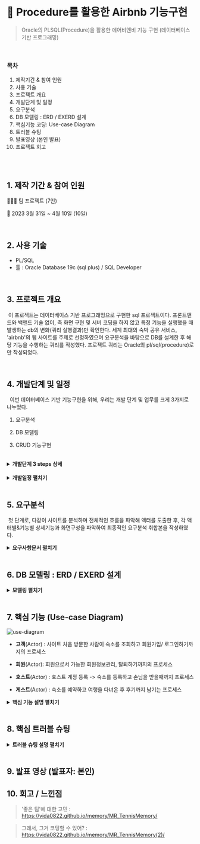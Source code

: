 # :pushpin: Procedure를 활용한 Airbnb 기능구현 

> Oracle의 PLSQL(Procedure)을 활용한 에어비엔비 기능 구현 (데이터베이스 기반 프로그래밍) 

</br> 

### 목차

1. 제작기간 & 참여 인원  <br>
2. 사용 기술  <br>
3. 프로젝트 개요<br>
4. 개발단계 및 일정  <br>
5. 요구분석 
6. DB 모델링 : ERD / EXERD 설계    <br>
8. 핵심기능 코딩: Use-case Diagram    <br>
9. 트러블 슈팅  <br>
10. 발표영상 (본인 발표) 
11. 프로젝트 회고 <br>

</br></br>



## 1. 제작 기간 & 참여 인원 

👩‍👧‍👧 팀 프로젝트 (7인)<br>

📆 2023 3월 31일 ~ 4월 10일 (10일)  <br>

</br>

## 2. 사용 기술  

- PL/SQL <br>
- 툴 : Oracle Database 19c (sql plus) / SQL Developer    <br>

</br>



## 3. 프로젝트 개요

​	이 프로젝트는 데이터베이스 기반 프로그래밍으로 구현한 sql 프로젝트이다. 프론트앤드와 백앤드 기술 없이, 즉 화면 구현 및 서버 코딩을 하지 않고 특정 기능을 실행했을 때 발생하는 db의 변화(쿼리 실행결과)만 확인한다. 세계 최대의 숙박 공유 서비스, 'airbnb'의 웹 사이트를 주제로 선정하였으며 요구분석을 바탕으로 DB를 설계한 후 해당 기능을 수행하는 쿼리를 작성했다. 프로젝트 쿼리는 Oracle의 pl/sql(procedure)로만 작성되었다. 

</br>



## 4. 개발단계 및 일정 

​	 이번 데이터베이스 기반 기능구현을 위해, 우리는 개발 단계 및 업무를 크게 3가지로 나누었다.  <br>

1. 요구분석  <br>

2. DB 모델링  <br>

3. CRUD 기능구현  <br> </br>

   

<details>
<summary><b> 개발단계 3 steps 상세</b></summary>
<div markdown="1">

**1st step : [요구분석]** <br>

1. **핵심 업무 프로세스 파악** : 사이트 전체적인 흐름 파악 => 액터 도출  <br>
2. **디테일한 기능 파악** : 각 액터별&기능별 상세한 기능/화면구성 파악  <br>
3. **요구분석서 작성** : 팀원들과 충분한 논의 후 최종적인 요구분석 취합본 작성 <br> </br>


**2nd step : [DB 모델링]** (**다같이)*<br>

1) **개념적 DB 모델링**<br>

    : 1-개체(entity) 추출 2-속성(Attribute)추출 3-관계(R)정의 => ERD *<br>

2) **논리적 DB 모델링** <br>

   1- ERD를 보고 1:1로 매칭시키는 매핑규칙(mapping rule)에 따라 스키마를 설계 => eXERD * <br>

   2- 정규화 <br>

   3- 사용할 DBMS 결정 	<br>

3) **물리적 DB 모델링** : 자료형, 크기, 역정규화 <br>

   - 컬럼 확정: 타입, 크기 <br>

   - 데이터의 사용량 분석해서 효율적인 데이터베이스가 될 수 있도록 역정규화 작업 <br>

   - 성능위해 인덱스 처리 <br>

 4) **DB 구축** : 테이블 생성 및 데이터 입력 <br>

    * 설계한 스키마에 따라 테이블을 생성한다</br>

      

**3rd step : [쿼리 작성: CRUD 기능구현]** (**3팀으로 나눠서 분담작업)*  <br>

: 데이터 처리 과정  (**상세한 요구분석 바탕**으로 실제로 그 작업을 쿼리로 구현)  <br>

* **데이터 조회** : 프로세스상 중요한 필수 표시 페이지를 구현, 데이터를 조회한다 - **SELECT** <br>

* **데이터 입력** : 각 스키마에 맞는 데이터를 입력하여 테이블을 채운다 -**INSERT** <br>

* **데이터 수정** : 변경사항을 반영하는 기능을 구현한다 - **UPDATE**  <br>

* **데이터 삭제** : 등록한 데이터들을 다시 삭제하는 기능을 구현한다 - **DELETE** <br>

* **권한 처리** : 각 사용자에 따라 권한(사용가능한 기능)을 설정해 부여한다 - **기능 구현 후 권한설정코딩 추가**<br>

</div>
</details>

</br>

<details>
<summary><b> 개발일정 펼치기</b></summary>
<div markdown="1">

​	위의 개발 단계 및 각 업무 내용을 기반해 개발일정을 다음과 같이 수립했다. 

**03/31 (금)** 각자 전반적인 프로세스 파악 후 요구분석 양식 채워오기 

**04/01 (토)** 요구분석 완료 

**04/02 (일)** 요구분석서 취합본 작성  

------------- *요구분석(서)* ----------------- 

**04/03 (월)** 개념적 DB 모델링 (ERD 작성) 

**04/04 (화)** 물리적 DB 모델링 (eXERD 작성) 

**04/05 (수)** DB 구축 (테이블 생성&데이터 엑셀로 정리 후 임포트)  +  구현할 페이지와 기능정리 & 쿼리 역할분담 

-------------*DB 모델링* ----------------------

**04/06 (목)** 기능구현(쿼리작업) 

**04/07 (금)** 기능구현(쿼리작업) 

----------------*쿼리작업* ---------------

**04/08 (토)** 기능구현(쿼리작업완료) + 발표준비 병행 

**04/09 (일)** 발표준비

---------------*ppt+ 발표준비* ---------------- 

**04/10 (월)** 발표일! 

</div>
</details>

</br>

## 5. 요구분석  

​	첫 단계로, 다같이 사이트를 분석하며 전체적인 흐름을 파악해 액터를 도출한 후, 각 액터별&기능별 상세기능과 화면구성을 파악하여 최종적인 요구분석 취합본을 작성하였다.

<details>
<summary><b> 요구사항문서 펼치기</b></summary>
<div markdown="1">
<img width="625" alt="요구분석1" src="https://github.com/Vida0822/Airbnb_Oracle-PLSQL-Project/assets/132312673/4199f32d-01ff-44a1-b1ad-e42fc912dd7c">
<img width="625" alt="요구분석2" src="https://github.com/Vida0822/Airbnb_Oracle-PLSQL-Project/assets/132312673/fb136df1-4c2b-46fd-8b7f-10a32eec5f8f">
<img width="625" alt="요구분석3" src="https://github.com/Vida0822/Airbnb_Oracle-PLSQL-Project/assets/132312673/e648d9eb-82b4-4262-b770-5d712d7458b8">
<img width="625" alt="요구분석4" src="https://github.com/Vida0822/Airbnb_Oracle-PLSQL-Project/assets/132312673/4e2428f0-a9c5-4773-814a-6e581b142df5">
<img width="625" alt="요구분석5" src="https://github.com/Vida0822/Airbnb_Oracle-PLSQL-Project/assets/132312673/306c2004-5c89-470d-a111-c6cc6ae933a9">
<img width="625" alt="요구분석6" src="https://github.com/Vida0822/Airbnb_Oracle-PLSQL-Project/assets/132312673/91c88ad9-2c0b-496e-8fa8-c82758836624">
<img width="625" alt="요구분석7" src="https://github.com/Vida0822/Airbnb_Oracle-PLSQL-Project/assets/132312673/5922653f-048c-4ea8-aa10-01e57dab9626">
<img width="625" alt="요구분석8" src="https://github.com/Vida0822/Airbnb_Oracle-PLSQL-Project/assets/132312673/863153b3-aba8-451d-9f9c-9ace24e17289">
<img width="625" alt="요구분석9" src="https://github.com/Vida0822/Airbnb_Oracle-PLSQL-Project/assets/132312673/4cb59dba-659b-4d31-81ee-6951e13001bb">
<img width="625" alt="요구분석10" src="https://github.com/Vida0822/Airbnb_Oracle-PLSQL-Project/assets/132312673/8bc11931-e3ee-4ac9-8428-954b2d38046a">
<img width="625" alt="요구분석11" src="https://github.com/Vida0822/Airbnb_Oracle-PLSQL-Project/assets/132312673/6ad4876a-769c-4a45-bb83-3792ea2d2f40">
<img width="625" alt="요구분석12" src="https://github.com/Vida0822/Airbnb_Oracle-PLSQL-Project/assets/132312673/bc013c4b-782e-4dca-8ca2-e7765d019a4b">
<img width="625" alt="요구분석13" src="https://github.com/Vida0822/Airbnb_Oracle-PLSQL-Project/assets/132312673/53183c9c-47b8-41ae-860d-9305a2c6f094">

</div>
</details>

</br>


## 6. DB 모델링 : ERD / EXERD 설계

<details>
<summary><b> 모델링 펼치기 </b></summary>
<div markdown="1">

### 6.1. 개체 및 속성 정리 

<img width="625" alt="개체정리1" src="https://github.com/Vida0822/Airbnb_Oracle-PLSQL-Project/assets/132312673/3b487bb8-6578-4893-a69e-6dd0eb424b88">
<img width="625" alt="개체정리2" src="https://github.com/Vida0822/Airbnb_Oracle-PLSQL-Project/assets/132312673/55ba9768-a04f-4f93-b270-05be7164b6eb">
<img width="625" alt="개체정리3" src="https://github.com/Vida0822/Airbnb_Oracle-PLSQL-Project/assets/132312673/90a26990-7e10-42d8-ad5f-1dcdb2a1db9e">

</br>



### 6.2. 개념적 모델링 : ERD 설계  

​	위와 같은 요구분석을 바탕으로, 우리는 개체 및 속성을 추출한후 개체간의 관계를 정의하는 개념적 모델링을 통해 erd를 설계했다. 개체와 속성을 필기?로 정리할 땐 테이블간 관계를 명확히 파악하기 위해 편의상 기본키 및 외래키를 PK,FK로 표시하며 모두 작성해주었고 erd는 설계 규칙에 따라 외래키를 생략하고 PK대신 밑줄로 기본키임을 나타냈다. 

![에어비앤비_DB모델링_개념적모델링(erd)](https://github.com/Vida0822/Airbnb_Oracle-PLSQL-Project/assets/132312673/98d5d17e-12c1-4607-b9c4-d28d2783b4a2)








### 6.3. 물리적, 논리적 모델링 : eXERD 설계  

​	개념적 모델링을 마친 후 설계한 ERD를 1:1로 매칭시키는 매핑규칙(mapping rule)에 따라 DBMS가 지원하는 스키마로 설계하는 정규화 과정(논리적 모델링)과 세부적인 칼럼의 종류 및 자료형과 크기를 확정하고 효율적인 데이터베이스가 되도록 역정규화하는 물리적 모델링을 진행했다. <br>

​	

- **사용 툴: eXERD**

![eXERD](https://github.com/Vida0822/Airbnb_Oracle-PLSQL-Project/assets/132312673/78875f7e-b042-4304-8b68-0eafcc9b614b)

​	


### 6.4. DB 구축 : 테이블 생성 , 데이터 임포트 

1. 테이블 생성

exerd의 '포워드 엔지니어링' 기능을 사용하여 SQL Developer의 계정에 쉽게 데이터베이스를 설계했습니다.

2. 데이터 임포트

eXERD로 설계한 데이터베이스에 실제 사이트의 데이터를 엑셀로 정리한 후, SQL Developer의 '데이터 임포트' 기능을 활용하여 각 테이블에 맞게 데이터를 삽입했습니다.

![데이터 임포트](https://github.com/Vida0822/Airbnb_Oracle-PLSQL-Project/assets/132312673/04ea32cf-e4e3-4d94-8145-4a2d36141c11)

</div>
</details>

</br>



## 7. 핵심 기능 (Use-case Diagram)


![use-diagram](https://github.com/Vida0822/Airbnb_Oracle-PLSQL-Project/assets/132312673/35208397-a982-4d9a-aaf2-9b9f3cfe20de)

* **고객**(Actor) : 사이트 처음 방문한 사람이 숙소를 조회하고 회원가입/ 로그인하기까지의 프로세스 <br>

* **회원**(Actor): 회원으로서 가능한  회원정보관리, 탈퇴하기까지의 프로세스   <br>

* **호스트**(Actor) : 호스트 계정 등록 -> 숙소를 등록하고 손님을 받을때까지 프로세스<br>

* **게스트**(Actor) : 숙소를 예약하고 여행을 다녀온 후 후기까지 남기는 프로세스 <br>



<details>
<summary><b>핵심 기능 설명 펼치기</b></summary>
<div markdown="1">


### 7.1. 액터 : 사용자

![핵심기능](https://github.com/Vida0822/TennisCounter_Java-Interface-Project/assets/132312673/76f2e20b-0c59-4eeb-914e-828974d0aaac)

* **숙소 목록조회** :pushpin: [코드 확인](https://github.com/Vida0822/Airbnb_Oracle-PLSQL-Project/blob/f055b7a6074bbe3304f6fae73ab042c884d2c78a/%EC%97%90%EC%96%B4%EB%B9%84%EC%97%94%EB%B9%84%20%ED%94%84%EB%A1%9C%EC%A0%9D%ED%8A%B8_%EA%B8%B0%EB%8A%A5%EA%B5%AC%ED%98%84(sql%20%EC%BF%BC%EB%A6%AC).sql#L5)

  - 숙소유형으로 검색한 숙소들의 사진, 이름, 위치, 1박당 요금을 조회한 결과를 담을 cursor을 선언한다.

  - LOOP 반복문으로 커서에서 레코드를 하나씩 읽어와 검색된 숙소정보를 형식에 맞춰 출력하며 더 이상 레코드가 없을 때 종료한다. 

    

* **숙소 상세조회** :pushpin: [코드 확인](https://github.com/Vida0822/Airbnb_Oracle-PLSQL-Project/blob/f055b7a6074bbe3304f6fae73ab042c884d2c78a/%EC%97%90%EC%96%B4%EB%B9%84%EC%97%94%EB%B9%84%20%ED%94%84%EB%A1%9C%EC%A0%9D%ED%8A%B8_%EA%B8%B0%EB%8A%A5%EA%B5%AC%ED%98%84(sql%20%EC%BF%BC%EB%A6%AC).sql#L46)

  - **편의시설목록 조회**
    : 편의시설 카테고리, 편의시설 이름을 cursor를 사용해 반복문으로 출력한다. 

  - **이용규칙목록 조회**
    : 게스트정원, 반려동물 동반여부, 체크인&체크아웃 시간을 cursor를 사용해 반복문으로 출력한다. 

  - **후기 목록 조회**

    * 미리 선언해둔 프로시저로 총 평점과 후기 수를 출력한다. 

    * 청결도, 정확성, 의사소통, 위치, 체크인, 가격대비 만족도를 cursor를 사용해 반복문으로 출력한다.

* **회원가입** :pushpin: [코드 확인](https://github.com/Vida0822/Airbnb_Oracle-PLSQL-Project/blob/f055b7a6074bbe3304f6fae73ab042c884d2c78a/%EC%97%90%EC%96%B4%EB%B9%84%EC%97%94%EB%B9%84%20%ED%94%84%EB%A1%9C%EC%A0%9D%ED%8A%B8_%EA%B8%B0%EB%8A%A5%EA%B5%AC%ED%98%84(sql%20%EC%BF%BC%EB%A6%AC).sql#L247)

  - 사용자의 이름, 생년월일, 이메일, 전화번호, 지역을 입력받아 회원 테이블에 삽입한다.   
  - 전화번호를 길게 입력했을 경우 VALUE_ERROR  예외를 발생시킨다. 

* **로그인** :pushpin: [코드 확인](https://github.com/Vida0822/Airbnb_Oracle-PLSQL-Project/blob/f055b7a6074bbe3304f6fae73ab042c884d2c78a/%EC%97%90%EC%96%B4%EB%B9%84%EC%97%94%EB%B9%84%20%ED%94%84%EB%A1%9C%EC%A0%9D%ED%8A%B8_%EA%B8%B0%EB%8A%A5%EA%B5%AC%ED%98%84(sql%20%EC%BF%BC%EB%A6%AC).sql#L282)

  - 사용자는 전화번호 또는 이메일로 로그인 할 수 있다. 
  - 회원 테이블에서 입력값으로 조회한 레코드개수가 한개면 로그인 성공이다. 
  - 로그인 실패 시 회원가입 안내 메세지를 출력한다.  
  
  

</br>

### 7.2. 액터 : 회원

![TennisMain](https://github.com/Vida0822/TennisCounter_Java-Interface-Project/assets/132312673/c1eac4bc-5e04-463a-b47c-f44d5680cfed)



- **회원정보 수정** :pushpin: [코드 확인](https://github.com/Vida0822/Airbnb_Oracle-PLSQL-Project/blob/f055b7a6074bbe3304f6fae73ab042c884d2c78a/%EC%97%90%EC%96%B4%EB%B9%84%EC%97%94%EB%B9%84%20%ED%94%84%EB%A1%9C%EC%A0%9D%ED%8A%B8_%EA%B8%B0%EB%8A%A5%EA%B5%AC%ED%98%84(sql%20%EC%BF%BC%EB%A6%AC).sql#L345)
  
  - 이름, 이메일, 전화번호, 주소, 계좌 등 수정할 정보들을 매개변수(p-)로 입력 받는다.  
  
  - 회원 테이블의 칼럼들을 v-형 변수로 선언하여 수정하기 전 정보를 저장한다. 
  
  - NVL 함수를 사용해 수정 요청한 값은 입력한 값(p-)로, 요청하지 않은 값은 기존의 데이터(v-)로 Set하여 수정(update)한다 
  
    
  
- **회원 탈퇴** :pushpin: [코드 확인](https://github.com/Vida0822/Airbnb_Oracle-PLSQL-Project/blob/f055b7a6074bbe3304f6fae73ab042c884d2c78a/%EC%97%90%EC%96%B4%EB%B9%84%EC%97%94%EB%B9%84%20%ED%94%84%EB%A1%9C%EC%A0%9D%ED%8A%B8_%EA%B8%B0%EB%8A%A5%EA%B5%AC%ED%98%84(sql%20%EC%BF%BC%EB%A6%AC).sql#L406)

  - 회원의 전화번호를 전달받아 조회한 레코드를 삭제(delete)한다.
  
  

</br>  

### 7.3. 액터 : 호스트

![scoreBoard](https://github.com/Vida0822/TennisCounter_Java-Interface-Project/assets/132312673/7410cb17-8dad-4a06-8fbb-d95e875b0611)

- **숙소 등록** :pushpin: [코드 확인](https://github.com/Vida0822/Airbnb_Oracle-PLSQL-Project/blob/f055b7a6074bbe3304f6fae73ab042c884d2c78a/%EC%97%90%EC%96%B4%EB%B9%84%EC%97%94%EB%B9%84%20%ED%94%84%EB%A1%9C%EC%A0%9D%ED%8A%B8_%EA%B8%B0%EB%8A%A5%EA%B5%AC%ED%98%84(sql%20%EC%BF%BC%EB%A6%AC).sql#L436)

  - **숙소 기본정보 작성** : 위치, 정책, 숙소유형, 공간특징, 이름, 설명, 최대인원수, 1박당 가격, 위치, 침실&침대&욕실개수를 입력 받아 숙소 테이블(Room)에 삽입(insert)한다.

  - **사진 등록**: 5장의 사진 경로를 매개변수로 받아 현재 가입하고 있는 숙소의 코드를 외래키로 사진 테이블(photo)에 삽입(insert)한다.

  - **숙소 상태 변경** : 사진을 등록하면 숙소가 등록되며 숙소 상태는 '운영 정지'가 기본값으로 설정된다. 

    

- #### 숙소 기본정보 관리 :pushpin: [코드 확인](https://github.com/Vida0822/Airbnb_Oracle-PLSQL-Project/blob/f055b7a6074bbe3304f6fae73ab042c884d2c78a/%EC%97%90%EC%96%B4%EB%B9%84%EC%97%94%EB%B9%84%20%ED%94%84%EB%A1%9C%EC%A0%9D%ED%8A%B8_%EA%B8%B0%EB%8A%A5%EA%B5%AC%ED%98%84(sql%20%EC%BF%BC%EB%A6%AC).sql#L542)

  - **숙소명 수정** : 입력된 숙소이름이 50자를 넘으면 VALUE_ERROR를 발생시킨다. 
  - **설명 수정** : 입력된 숙소설명이 200자를 넘으면 VALUE_ERROR를 발생시킨다. 
  - **게스트 수 수정** : 버튼 종류(+ 또는 -)를 매개변수로 받아 버튼을 누를때마다 즉각적으로 기존 게스트 수를 1명씩 증가/감소시킨다.
  - **주소 수정** : 주소를 입력받아 수정한다. 
  - **숙소유형 & 예약가능공간 수정** : 한 화면에서 동시에 수정하기 때문에 같이 매개변수로 받아 NVL 함수를 사용해 수정 요청한 값만 수정한다. 
  - **침실&침대&욕실 수 수정** : +,- 버튼으로 각각 수를 조절한 후 동시에 수정하기 때문에 버튼 클릭 횟수를 매개변수로 받아 기존 값에 더해준다. 
  - **1박당 요금 수정** : 다른 숙소의 평균가격과 비교해 입력값이 높으면 낮추라는, 낮으면 높이라는 권고 메세지를 출력한다. 
  - **환불정책 수정** : '유연, 일반, 비교적 엄격, 엄격, 매우 엄격 30일, 매우 엄격 60일'로 수정할 수 있으며 이 정보는 환불 금액 산정 때 반영된다. 
  - **사업자 등록번호 수정** : 사업자 등록번호를 입력받아 수정한다.
  - **체크인, 체크아웃 시간 수정** : 입력된 체크아웃 시간이 1시~7시라면 v_cannot_reserve_exception 예외를 발생시킨다. 

  

- **숙소 세부정보 관리** :pushpin: [코드 확인](https://github.com/Vida0822/Airbnb_Oracle-PLSQL-Project/blob/f055b7a6074bbe3304f6fae73ab042c884d2c78a/%EC%97%90%EC%96%B4%EB%B9%84%EC%97%94%EB%B9%84%20%ED%94%84%EB%A1%9C%EC%A0%9D%ED%8A%B8_%EA%B8%B0%EB%8A%A5%EA%B5%AC%ED%98%84(sql%20%EC%BF%BC%EB%A6%AC).sql#L897)

  - **편의시설 관리** : 편의시설 종류와 숙소 조합을 편의시설 설정 테이블에 등록/삭제한다.
  - **이용규칙 관리**: 이용규칙 종류와 숙소 조합을 이용규칙 설정 테이블에 등록/삭제한다.
    * '반려동물 허용' 규칙 설정 시 최대 반려동물 수를 추가적으로 입력받아 숙소 테이블에 반영한다.  
    * '반려동물 허용' 규칙 해제 시 숙소 테이블의 최대 반려동물 수를 0으로 초기화하고 추가요금설정 테이블에 설정해준 반려동물 추가 요금 정보를 삭제한다. 
  - **할인제도 관리** : 할인제도 종류와 그에 따른 할인율, 할인적용기준 (일수)를 할인설정 테이블에 등록/수정/삭제한다.
    * 설정한 할인 제도가 ''주간할인' 인경우 7일로,  '월간할인'이면 30일로  할인 적용기준을 자동 설정한다. 
    * 할인율을 0으로 설정하면 해당 할인제도는 할인설정 테이블에서 삭제한다. 
  - **추가요금 관리**  : 추가요금 종류와 그에 따른 추가금액, 추가요금 적용 기준(일수)를 추가요금 설정 테이블에 등록/ 수정/ 삭제한다.
    * 반려동물 추가요금 설정 시 이용규칙설정 테이블에 반려동물 허용 규칙을 자동으로 설정한다. 
    * 추가금액을 0으로 수정하면 해당 추가요금제도는 삭제한다. 
  
  
  
- **숙소 상태 수정** :pushpin: [코드 확인](https://github.com/Vida0822/Airbnb_Oracle-PLSQL-Project/blob/f055b7a6074bbe3304f6fae73ab042c884d2c78a/%EC%97%90%EC%96%B4%EB%B9%84%EC%97%94%EB%B9%84%20%ED%94%84%EB%A1%9C%EC%A0%9D%ED%8A%B8_%EA%B8%B0%EB%8A%A5%EA%B5%AC%ED%98%84(sql%20%EC%BF%BC%EB%A6%AC).sql#L1209)

  - 호스트는 숙소상태를 '운영중, 운영중지, 비활성화' 로 수정할 수 있다. 
  - 이미 '비활성화' 상태라면 해당 숙소는 조회할 수 없으므로 v_no_more_visible 예외를 발생시킨다.
  - '비활성화'로 변경 시 다른 테이블의 해당 숙소와 관련된 정보(위시리스트, 이용규칙 등)를 전체 삭제하며, 해당 숙소의 남은 예약건은 '예약 거절'로 예약 상태를 바꾼다. 

 

</br>   


### 7.4. 액터 : 게스트

![dispScoreBoard](https://github.com/Vida0822/TennisCounter_Java-Interface-Project/assets/132312673/5f83dcb4-2c7b-4d38-894b-7446e2d8dae0)



- **위시리스트 관리** :pushpin: [코드 확인](https://github.com/Vida0822/Airbnb_Oracle-PLSQL-Project/blob/f055b7a6074bbe3304f6fae73ab042c884d2c78a/%EC%97%90%EC%96%B4%EB%B9%84%EC%97%94%EB%B9%84%20%ED%94%84%EB%A1%9C%EC%A0%9D%ED%8A%B8_%EA%B8%B0%EB%8A%A5%EA%B5%AC%ED%98%84(sql%20%EC%BF%BC%EB%A6%AC).sql#L1273)
  - **위시리스트 조회** : 회원이 위시리스트로 등록한 숙소의 사진, 위치, 타입, 숙소 이름 , 침대개수를 목록으로 출력한다. 
  - **위시리스트 추가** : 회원과 숙소 조합을 위시리스트 테이블에 삽입하며, 같은 숙소를 두번 추가할 수 없도록 트리거를 설정해준다. 
  - **위시리스트 삭제** : 회원코드와 숙소코드로 조회한 레코드를 삭제(delete)한다. 


- **예약 관리** :pushpin: [코드 확인](https://github.com/Vida0822/Airbnb_Oracle-PLSQL-Project/blob/f055b7a6074bbe3304f6fae73ab042c884d2c78a/%EC%97%90%EC%96%B4%EB%B9%84%EC%97%94%EB%B9%84%20%ED%94%84%EB%A1%9C%EC%A0%9D%ED%8A%B8_%EA%B8%B0%EB%8A%A5%EA%B5%AC%ED%98%84(sql%20%EC%BF%BC%EB%A6%AC).sql#L1393)
  
  - **예약 목록 조회**: 예약이 완료된 숙소의 체크인 체크아웃 시간, 주소, 예약일, 호스트 정보를 목록으로 출력한다.
  - **예약 상세 조회**: 상세보기를 요청한 숙소의 기본정보와 게스트 수 , 예약 번호, 환불 정책 등 추가 세부적인 정보와 함께 출력한다. 
  - **예약하기** 
    * 기본요금에 예약 일수, 할인율, 추가요금을 반영해 최종 요금을 도출한다.
    * 예약이 없는 날에만 예약이 가능하며 총인원은 최대인원을 넘을수 없고 반려동물은 최대반려동물을 넘을 수 없도록 트리거를 설정해준다. 
  - **예약 수정** :  예약 수정시 가장 최근에 update 된 할인율, 추가요금 제도 등을 반영해 다시 요금을 계산한다. 
  - **예약 삭제** : 예약코드로 예약 테이블에서 해당 레코드를 삭제하되 이미 결제가 되었다면 환불 신청을 하도록 v_no_res_cancel 예외를 발생시킨다. 
  
- **결제 관리** :pushpin: [코드 확인](https://github.com/Vida0822/Airbnb_Oracle-PLSQL-Project/blob/f055b7a6074bbe3304f6fae73ab042c884d2c78a/%EC%97%90%EC%96%B4%EB%B9%84%EC%97%94%EB%B9%84%20%ED%94%84%EB%A1%9C%EC%A0%9D%ED%8A%B8_%EA%B8%B0%EB%8A%A5%EA%B5%AC%ED%98%84(sql%20%EC%BF%BC%EB%A6%AC).sql#L1944)

  - **결제 목록 조회** : 결제가 완료된 예약건의 예약코드, 숙소 이름, 결제자 이름, 결제 날짜, 카드번호, 만료 날짜, 우편번호, 결제 금액을 목록으로 출력한다. 

  - **결제하기** : 결제 지역, 카드번호 , 만료기한 등을 입력받아 결제 테이블에 insert한다. 이때 예약상태가 '예정된 여행'이 아니면 결제를 할 수 없도록 트리거를 설정해준다. 

  - **결제 직접취소 방지** : 결제 후에는 환불절차를 거쳐야 결제 및 예약 취소를 할 수 있기 때문에 직접적으로 레코드를 삭제할 수 없도록 트리거를 설정해준다. 

    

- **환불 관리** :pushpin: [코드 확인](https://github.com/Vida0822/Airbnb_Oracle-PLSQL-Project/blob/f055b7a6074bbe3304f6fae73ab042c884d2c78a/%EC%97%90%EC%96%B4%EB%B9%84%EC%97%94%EB%B9%84%20%ED%94%84%EB%A1%9C%EC%A0%9D%ED%8A%B8_%EA%B8%B0%EB%8A%A5%EA%B5%AC%ED%98%84(sql%20%EC%BF%BC%EB%A6%AC).sql#L2067)

  - **환불 정보 조회**:  환불이 완료된 결제건의 체크인 체크아웃 시간 , 주소, 예약일, 호스트 정보를 목록으로 출력한다.

  - **환불하기**

    *  결제 테이블에 조회되는 값이 없으면 efund_cannot_exception  예외를 발생시키고 환불을 진행하지 않는다.
    * 환불금액을 계산하는 프로시저를 호출해 숙소의 환불정책을 적용한 최종 금액을 도출한다 
    * 환불 사유를 입력받아 환불 테이블에 삽입한다.
    * 환불이 추가한 뒤에는 예약의 예약상태가 취소한 여행으로 변경되도록 트리거를 설정한다.

    

- **후기 관리** :pushpin: [코드 확인](https://github.com/Vida0822/Airbnb_Oracle-PLSQL-Project/blob/f055b7a6074bbe3304f6fae73ab042c884d2c78a/%EC%97%90%EC%96%B4%EB%B9%84%EC%97%94%EB%B9%84%20%ED%94%84%EB%A1%9C%EC%A0%9D%ED%8A%B8_%EA%B8%B0%EB%8A%A5%EA%B5%AC%ED%98%84(sql%20%EC%BF%BC%EB%A6%AC).sql#L2275)

  - **후기 작성**
    * 후기 글과 함께 청결도, 정확성, 의사소통, 위치, 체크인, 가격대비만족도 각각의 항목에 별점을 매긴다.
    * 후기는 완료된 여행만, 그리고 한번만 작성하도록 트리거를 설정한다.
  - **후기 수정**: NVL 함수로 수정한 항목별 점수만 반영한다. 
  - **후기 삭제**: 삭제되기 전 예약정보의 후기 작성여부를 null로 변경되도록 트리거를 설정한다.  
  
  

</br>  



</div>
</details>

</br>

## 8. 핵심 트러블 슈팅

<details>
<summary><b>트러블 슈팅 설명 펼치기</b></summary>
<div markdown="1">

### 8.1. 역정규화: 호스트 테이블 삭제 

​	(추후 기입 예정) 

### 8.2. 숙소 세부정보 설정부분 erd 설계

&nbsp;&nbsp;&nbsp;&nbsp;(추후 기입 예정) 

### 8.3. 예약부분 erd 설계 

​	(추후 기입 예정) 

### 8.4. 시퀀스 대체 

​	(추후 기입 예정)    



</div>
</details>

</br>

## 9. 발표 영상 (발표자: 본인)

> 





## 10. 회고 / 느낀점

> '좋은 팀'에 대한 고민 : https://vida0822.github.io/memory/MR_TennisMemory/		</br> 

> 그래서, 그거 코딩할 수 있어? : https://vida0822.github.io/memory/MR_TennisMemory(2)/

